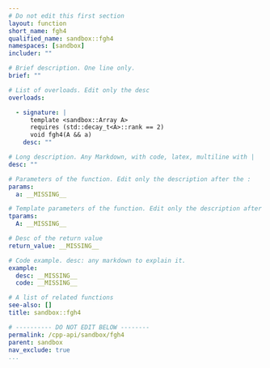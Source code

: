 ```yaml
---
# Do not edit this first section
layout: function
short_name: fgh4
qualified_name: sandbox::fgh4
namespaces: [sandbox]
includer: ""

# Brief description. One line only.
brief: ""

# List of overloads. Edit only the desc
overloads:

  - signature: |
      template <sandbox::Array A>
      requires (std::decay_t<A>::rank == 2)
      void fgh4(A && a)
    desc: ""

# Long description. Any Markdown, with code, latex, multiline with |
desc: ""

# Parameters of the function. Edit only the description after the :
params:
  a: __MISSING__

# Template parameters of the function. Edit only the description after the :
tparams:
  A: __MISSING__

# Desc of the return value
return_value: __MISSING__

# Code example. desc: any markdown to explain it.
example:
  desc: __MISSING__
  code: __MISSING__

# A list of related functions
see-also: []
title: sandbox::fgh4

# ---------- DO NOT EDIT BELOW --------
permalink: /cpp-api/sandbox/fgh4
parent: sandbox
nav_exclude: true
...
```


